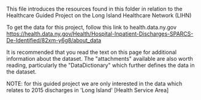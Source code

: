 This file introduces the resources found in this folder in relation to the Healthcare Guided Project on the Long Island Healthcare Network (LIHN)

To get the data for this project, follow this link to health.data.ny.gov 
https://health.data.ny.gov/Health/Hospital-Inpatient-Discharges-SPARCS-De-Identified/82xm-y6g8/about_data

It is recommended that you read the text on this page for additional information about the dataset. The "attachments" available are also worth reading, particularly the "DataDictionary" which further defines the data in the dataset.

NOTE: for this guided project we are only interested in the data which relates to 2015 discharges in 'Long Island' [Health Service Area]
